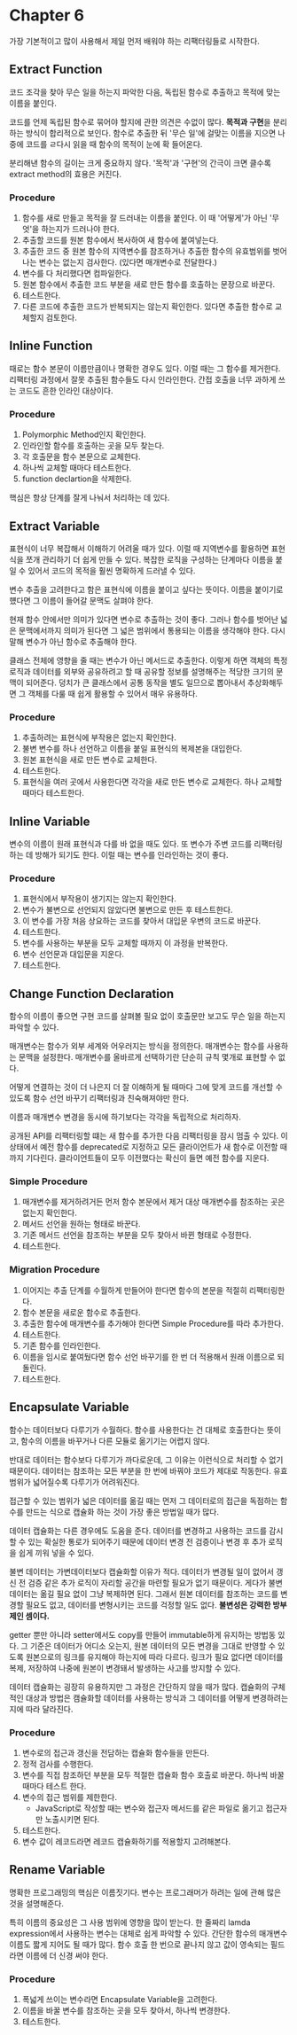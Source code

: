 # Chapter 6

가장 기본적이고 많이 사용해서 제일 먼저 배워야 하는 리팩터링들로 시작한다.

## Extract Function

코드 조각을 찾아 무슨 일을 하는지 파악한 다음, 독립된 함수로 추출하고 목적에 맞는 이름을 붙인다.

코드를 언제 독립된 함수로 묶어야 할지에 관한 의견은 수없이 많다.
**목적과 구현**을 분리하는 방식이 합리적으로 보인다.
함수로 추출한 뒤 '무슨 일'에 걸맞는 이름을 지으면 나중에 코드를 ㄹ다시 읽을 때 함수의 목적이 눈에 확 들어온다.

분리해낸 함수의 길이는 크게 중요하지 않다.
'목적'과 '구현'의 간극이 크면 클수록 extract method의 효용은 커진다.

### Procedure

1. 함수를 새로 만들고 목적을 잘 드러내는 이름을 붙인다. 이 때 '어떻게'가 아닌 '무엇'을 하는지가 드러나야 한다.
2. 추출할 코드를 원본 함수에서 복사하여 새 함수에 붙여넣는다.
3. 추출한 코드 중 원본 함수의 지역변수를 참조하거나 추출한 함수의 유효범위를 벗어나는 변수는 없는지 검사한다. (있다면 매개변수로 전달한다.)
4. 변수를 다 처리했다면 컴파일한다.
5. 원본 함수에서 추출한 코드 부분을 새로 만든 함수를 호출하는 문장으로 바꾼다.
6. 테스트한다.
7. 다른 코드에 추출한 코드가 반복되지는 않는지 확인한다. 있다면 추출한 함수로 교체할지 검토한다.

## Inline Function

때로는 함수 본문이 이름만큼이나 명확한 경우도 있다. 이럴 때는 그 함수를 제거한다. 
리팩터링 과정에서 잘못 추출된 함수들도 다시 인라인한다.
간접 호출을 너무 과하게 쓰는 코드도 흔한 인라인 대상이다.

### Procedure

1. Polymorphic Method인지 확인한다.
2. 인라인할 함수를 호출하는 곳을 모두 찾는다.
3. 각 호출문을 함수 본문으로 교체한다.
4. 하나씩 교체할 때마다 테스트한다.
5. function declartion을 삭제한다.

핵심은 항상 단계를 잘게 나눠서 처리하는 데 있다.

## Extract Variable

표현식이 너무 복잡해서 이해하기 어려울 때가 있다. 이럴 때 지역변수를 활용하면 표현식을 쪼개 관리하기 더 쉽게 만들 수 있다.
복잡한 로직을 구성하는 단계마다 이름을 붙일 수 있어서 코드의 목적을 훨씬 명확하게 드러낼 수 있다.

변수 추출을 고려한다고 함은 표현식에 이름을 붙이고 싶다는 뜻이다. 
이름을 붙이기로 헀다면 그 이름이 들어갈 문맥도 살펴야 한다.

현재 함수 안에서만 의미가 있다면 변수로 추출하는 것이 좋다. 
그러나 함수를 벗어난 넓은 문맥에서까지 의미가 된다면 그 넓은 범위에서 통용되는 이름을 생각해야 한다.
다시 말해 변수가 아닌 함수로 추출해야 한다.

클래스 전체에 영향을 줄 때는 변수가 아닌 메서드로 추출한다.
이렇게 하면 객체의 특정 로직과 데이터를 외부와 공유하려고 할 때 공유할 정보를 설명해주는 적당한 크기의 문맥이 되어준다.
덩치가 큰 클래스에서 공통 동작을 별도 일므으로 뽑아내서 추상화해두면 그 객체를 다룰 때 쉽게 활용할 수 있어서 매우 유용하다.

### Procedure

1. 추출하려는 표현식에 부작용은 없는지 확인한다.
2. 불변 변수를 하나 선언하고 이름을 붙일 표현식의 복제본을 대입한다.
3. 원본 표현식을 새로 만든 변수로 교체한다.
4. 테스트한다.
5. 표현식을 여러 곳에서 사용한다면 각각을 새로 만든 변수로 교체한다. 하나 교체할 때마다 테스트한다.

## Inline Variable

변수의 이름이 원래 표현식과 다를 바 없을 때도 있다. 또 변수가 주변 코드를 리팩터링하는 데 방해가 되기도 한다.
이럴 때는 변수를 인라인하는 것이 좋다.

### Procedure

1. 표현식에서 부작용이 생기지는 않는지 확인한다.
2. 변수가 불변으로 선언되지 않았다면 불변으로 만든 후 테스트한다.
3. 이 변수를 가장 처음 상요하는 코드를 찾아서 대입문 우변의 코드로 바꾼다.
4. 테스트한다.
5. 변수를 사용하는 부분을 모두 교체할 때까지 이 과정을 반복한다.
6. 변수 선언문과 대입문을 지운다.
7. 테스트한다.

## Change Function Declaration

함수의 이름이 좋으면 구현 코드를 살펴볼 필요 없이 호출문만 보고도 무슨 일을 하는지 파악할 수 있다.

매개변수는 함수가 외부 세계와 어우러지는 방식을 정의한다. 매개변수는 함수를 사용하는 문맥을 설정한다.
매개변수를 올바르게 선택하기란 단순히 규칙 몇개로 표현할 수 없다.

어떻게 연결하는 것이 더 나은지 더 잘 이해하게 될 때마다 그에 맞게 코드를 개선할 수 있도록 함수 선언 바꾸기 리팩터링과 친숙해져야만 한다.

이름과 매개변수 변경을 동시에 하기보다는 각각을 독립적으로 처리하자.

공개된 API를 리팩터링할 떄는 새 함수를 추가한 다음 리팩터링을 잠시 멈출 수 있다.
이 상태에서 예전 함수를 deprecated로 지정하고 모든 클라이언트가 새 함수로 이전할 때까지 기다린다.
클라이언트들이 모두 이전했다는 확신이 들면 예전 함수를 지운다.

### Simple Procedure

1. 매개변수를 제거하려거든 먼저 함수 본문에서 제거 대상 매개변수를 참조하는 곳은 없는지 확인한다.
2. 메서드 선언을 원하는 형태로 바꾼다.
3. 기존 메서드 선언을 참조하는 부분을 모두 찾아서 바뀐 형태로 수정한다.
4. 테스트한다.

### Migration Procedure

1. 이어지는 추출 단계를 수월하게 만들어야 한다면 함수의 본문을 적절히 리팩터링한다.
2. 함수 본문을 새로운 함수로 추출한다.
3. 추출한 함수에 매개변수를 추가해야 한다면 Simple Procedure를 따라 추가한다.
4. 테스트한다.
5. 기존 함수를 인라인한다.
6. 이름을 임시로 붙여뒀다면 함수 선언 바꾸기를 한 번 더 적용해서 원래 이름으로 되돌린다.
7. 테스트한다.

## Encapsulate Variable

함수는 데이터보다 다루기가 수월하다.
함수를 사용한다는 건 대체로 호출한다는 뜻이고, 함수의 이름을 바꾸거나 다른 모듈로 옮기기는 어렵지 않다.

반대로 데이터는 함수보다 다루기가 까다로운데, 그 이유는 이런식으로 처리할 수 없기 때문이다.
데이터는 참조하는 모든 부분을 한 번에 바꿔야 코드가 제대로 작동한다.
유효범위가 넓어질수록 다루기가 어려워진다.

접근할 수 있는 범위가 넓은 데이터를 옮길 때는 먼저 그 데이터로의 접근을 독점하는 함수를 만드는 식으로 캡슐화 하는 것이 가장 좋은 방법일 때가 많다. 

데이터 캡슐화는 다른 경우에도 도움을 준다. 
데이터를 변경하고 사용하는 코드를 감시할 수 있는 확실한 통로가 되어주기 때문에 
데이터 변경 전 검증이나 변경 후 추가 로직을 쉽게 끼워 넣을 수 있다.

불변 데이터는 가변데이터보다 캡슐화할 이유가 적다.
데이터가 변경될 일이 없어서 갱신 전 검증 같은 추가 로직이 자리할 공간을 마련할 필요가 없기 때문이다.
게다가 불변 데이터는 옮길 필요 없이 그냥 복제하면 된다.
그래서 원본 데이터를 참조하는 코드를 변경할 필요도 없고, 데이터를 변형시키는 코드를 걱정할 일도 없다.
**불변성은 강력한 방부제인 셈이다.**

getter 뿐만 아니라 setter에서도 copy를 만들어 immutable하게 유지하는 방법동 있다.
그 기준은 데이터가 어디소 오는지, 원본 데이터의 모든 변경을 그대로 반영할 수 있도록 원본으로의 링크를 유지해야 하는지에 따라 다르다.
링크가 필요 없다면 데이터를 복제, 저장하여 나중에 원본이 변경돼서 발생하는 사고를 방지할 수 있다.

데이터 캡슐화는 굉장히 유용하지만 그 과정은 간단하지 않을 때가 많다.
캡슐화의 구체적인 대상과 방법은 캠슐화할 데이터를 사용하는 방식과 그 데이터를 어떻게 변경하려는지에 따라 달라진다.

### Procedure

1. 변수로의 접근과 갱신을 전담하는 캡슐화 함수들을 만든다.
2. 정적 검사를 수행한다.
3. 변수를 직접 참조하던 부분을 모두 적절한 캡슐화 함수 호출로 바꾼다. 하나씩 바꿀 때마다 테스트 한다.
4. 변수의 접근 범위를 제한한다.
    - JavaScript로 작성할 때는 변수와 접근자 메서드를 같은 파일로 옮기고 접근자만 노출시키면 된다.
5. 테스트한다.
6. 변수 값이 레코드라면 레코드 캡슐화하기를 적용할지 고려해본다.

## Rename Variable

명확한 프로그래밍의 핵심은 이름짓기다. 
변수는 프로그래머가 하려는 일에 관해 많은 것을 설명해준다.

특히 이름의 중요성은 그 사용 범위에 영향을 많이 받는다. 
한 줄짜리 lamda expression에서 사용하는 변수는 대체로 쉽게 파악할 수 있다.
간단한 함수의 매개변수 이름도 짧게 지어도 될 때가 많다.
함수 호출 한 번으로 끝나지 않고 값이 영속되는 필드라면 이름에 더 신경 써야 한다.


### Procedure

1. 폭넓게 쓰이는 변수라면 Encapsulate Variable을 고려한다.
2. 이름을 바꿀 변수를 참조하는 곳을 모두 찾아서, 하나씩 변경한다.
3. 테스트한다.


